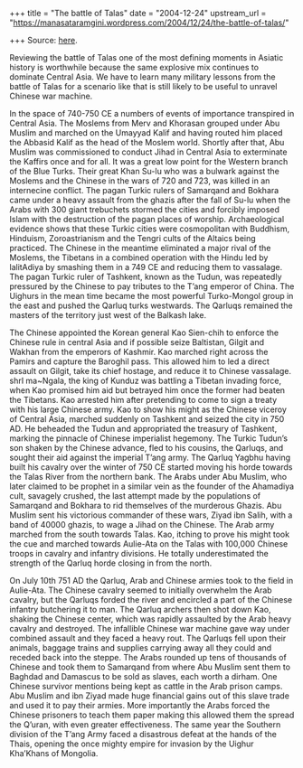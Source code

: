 +++
title = "The battle of Talas"
date = "2004-12-24"
upstream_url = "https://manasataramgini.wordpress.com/2004/12/24/the-battle-of-talas/"

+++
Source: [here](https://manasataramgini.wordpress.com/2004/12/24/the-battle-of-talas/).

Reviewing the battle of Talas one of the most defining moments in
Asiatic history is worthwhile because the same explosive mix continues
to dominate Central Asia. We have to learn many military lessons from
the battle of Talas for a scenario like that is still likely to be
useful to unravel Chinese war machine.

In the space of 740-750 CE a numbers of events of importance transpired
in Central Asia. The Moslems from Merv and Khorasan grouped under Abu
Muslim and marched on the Umayyad Kalif and having routed him placed the
Abbasid Kalif as the head of the Moslem world. Shortly after that, Abu
Muslim was commissioned to conduct Jihad in Central Asia to exterminate
the Kaffirs once and for all. It was a great low point for the Western
branch of the Blue Turks. Their great Khan Su-lu who was a bulwark
against the Moslems and the Chinese in the wars of 720 and 723, was
killed in an internecine conflict. The pagan Turkic rulers of Samarqand
and Bokhara came under a heavy assault from the ghazis after the fall of
Su-lu when the Arabs with 300 giant trebuchets stormed the cities and
forcibly imposed Islam with the destruction of the pagan places of
worship. Archaeological evidence shows that these Turkic cities were
cosmopolitan with Buddhism, Hinduism, Zoroastrianism and the Tengri
cults of the Altaics being practiced. The Chinese in the meantime
eliminated a major rival of the Moslems, the Tibetans in a combined
operation with the Hindu led by lalitAdiya by smashing them in a 749 CE
and reducing them to vassalage. The pagan Turkic ruler of Tashkent,
known as the Tudun, was repeatedly pressured by the Chinese to pay
tributes to the T’ang emperor of China. The Uighurs in the mean time
became the most powerful Turko-Mongol group in the east and pushed the
Qarluq turks westwards. The Qarluqs remained the masters of the
territory just west of the Balkash lake.

The Chinese appointed the Korean general Kao Sien-chih to enforce the
Chinese rule in central Asia and if possible seize Baltistan, Gilgit and
Wakhan from the emperors of Kashmir. Kao marched right across the Pamirs
and capture the Baroghil pass. This allowed him to led a direct assault
on Gilgit, take its chief hostage, and reduce it to Chinese vassalage.
shrI ma\~Ngala, the king of Kunduz was battling a Tibetan invading
force, when Kao promised him aid but betrayed him once the former had
beaten the Tibetans. Kao arrested him after pretending to come to sign a
treaty with his large Chinese army. Kao to show his might as the Chinese
viceroy of Central Asia, marched suddenly on Tashkent and seized the
city in 750 AD. He beheaded the Tudun and appropriated the treasury of
Tashkent, marking the pinnacle of Chinese imperialist hegemony. The
Turkic Tudun’s son shaken by the Chinese advance, fled to his cousins,
the Qarluqs, and sought their aid against the imperial T’ang army. The
Qarluq Yagbhu having built his cavalry over the winter of 750 CE started
moving his horde towards the Talas River from the northern bank. The
Arabs under Abu Muslim, who later claimed to be prophet in a similar
vein as the founder of the Ahamadiya cult, savagely crushed, the last
attempt made by the populations of Samarqand and Bokhara to rid
themselves of the murderous Ghazis. Abu Muslim sent his victorious
commander of these wars, Ziyad ibn Salih, with a band of 40000 ghazis,
to wage a Jihad on the Chinese. The Arab army marched from the south
towards Talas. Kao, itching to prove his might took the cue and marched
towards Aulie-Ata on the Talas with 100,000 Chinese troops in cavalry
and infantry divisions. He totally underestimated the strength of the
Qarluq horde closing in from the north.

On July 10th 751 AD the Qarluq, Arab and Chinese armies took to the
field in Aulie-Ata. The Chinese cavalry seemed to initially overwhelm
the Arab cavalry, but the Qarluqs forded the river and encircled a part
of the Chinese infantry butchering it to man. The Qarluq archers then
shot down Kao, shaking the Chinese center, which was rapidly assaulted
by the Arab heavy cavalry and destroyed. The infallible Chinese war
machine gave way under combined assault and they faced a heavy rout. The
Qarluqs fell upon their animals, baggage trains and supplies carrying
away all they could and receded back into the steppe. The Arabs rounded
up tens of thousands of Chinese and took them to Samarqand from where
Abu Muslim sent them to Baghdad and Damascus to be sold as slaves, each
worth a dirham. One Chinese survivor mentions being kept as cattle in
the Arab prison camps. Abu Muslim and ibn Ziyad made huge financial
gains out of this slave trade and used it to pay their armies. More
importantly the Arabs forced the Chinese prisoners to teach them paper
making this allowed them the spread the Q’uran, with even greater
effectiveness. The same year the Southern division of the T’ang Army
faced a disastrous defeat at the hands of the Thais, opening the once
mighty empire for invasion by the Uighur Kha’Khans of Mongolia.

